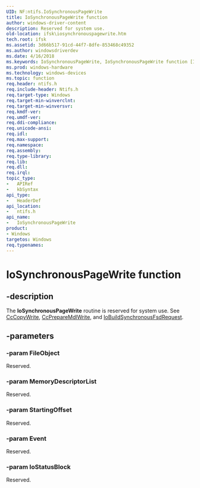 ```yaml
---
UID: NF:ntifs.IoSynchronousPageWrite
title: IoSynchronousPageWrite function
author: windows-driver-content
description: Reserved for system use.
old-location: ifsk\iosynchronouspagewrite.htm
tech.root: ifsk
ms.assetid: 3d66b517-91cd-44f7-8dfe-853468c49352
ms.author: windowsdriverdev
ms.date: 4/16/2018
ms.keywords: IoSynchronousPageWrite, IoSynchronousPageWrite function [Installable File System Drivers], ifsk.iosynchronouspagewrite, ioref_9ed81b03-18f6-4641-8f4e-b12c4afcfc5d.xml, ntifs/IoSynchronousPageWrite
ms.prod: windows-hardware
ms.technology: windows-devices
ms.topic: function
req.header: ntifs.h
req.include-header: Ntifs.h
req.target-type: Windows
req.target-min-winverclnt: 
req.target-min-winversvr: 
req.kmdf-ver: 
req.umdf-ver: 
req.ddi-compliance: 
req.unicode-ansi: 
req.idl: 
req.max-support: 
req.namespace: 
req.assembly: 
req.type-library: 
req.lib: 
req.dll: 
req.irql: 
topic_type:
-	APIRef
-	kbSyntax
api_type:
-	HeaderDef
api_location:
-	ntifs.h
api_name:
-	IoSynchronousPageWrite
product:
- Windows
targetos: Windows
req.typenames: 
---
```


# IoSynchronousPageWrite function


## -description


The <b>IoSynchronousPageWrite</b> routine is reserved for system use. See <a href="https://msdn.microsoft.com/library/windows/hardware/ff539045">CcCopyWrite</a>, <a href="https://msdn.microsoft.com/library/windows/hardware/ff539181">CcPrepareMdlWrite</a>, and <a href="https://msdn.microsoft.com/library/windows/hardware/ff548330">IoBuildSynchronousFsdRequest</a>. 


## -parameters




### -param FileObject

<p>Reserved.</p>


### -param MemoryDescriptorList

Reserved.


### -param StartingOffset

Reserved.


### -param Event

Reserved.


### -param IoStatusBlock

Reserved.





